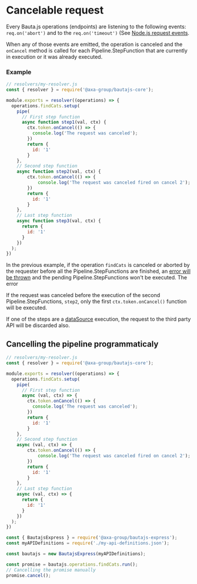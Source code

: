 # Cancelable request

Every Bauta.js operations (endpoints) are listening to the following events: `req.on('abort')` and to the `req.on('timeout')` (See [Node.js request events](https://nodejs.org/api/http.html#http_class_http_clientrequest).

When any of those events are emitted, the operation is canceled and the `onCancel` method is called for each Pipeline.StepFunction that are currently in execution or it was already executed.

### Example

```js
// resolvers/my-resolver.js
const { resolver } = require('@axa-group/bautajs-core');

module.exports = resolver((operations) => {
  operations.findCats.setup(
    pipe(
      // First step function
      async function step1(val, ctx) {
        ctx.token.onCancel(() => {
          console.log('The request was canceled');
        })
        return {
          id: '1'
        }
    },
    // Second step function
    async function step2(val, ctx) {
        ctx.token.onCancel(() => {
            console.log('The request was canceled fired on cancel 2');
        })
        return {
          id: '1'
        }
    },
    // Last step function
    async function step3(val, ctx) {
      return {
        id: '1'
      }
    })
  );
})
```

In the previous example, if the operation `findCats` is canceled or aborted by the requester before all the Pipeline.StepFunctions are finished, an [error will be thrown](https://github.com/sindresorhus/p-cancelable#cancelerror) and the pending Pipeline.StepFunctions won't be executed. The error

If the request was canceled before the execution of the second Pipeline.StepFunctions, `step2`, only the first `ctx.token.onCancel()` function will be executed.

If one of the steps are a [dataSource](./docs/datasources.md) execution, the request to the third party API will be discarded also.

## Cancelling the pipeline programmaticaly

```js
// resolvers/my-resolver.js
const { resolver } = require('@axa-group/bautajs-core');

module.exports = resolver((operations) => {
  operations.findCats.setup(
    pipe(
      // First step function
      async (val, ctx) => {
        ctx.token.onCancel(() => {
          console.log('The request was canceled');
        })
        return {
          id: '1'
        }
    },
    // Second step function
    async (val, ctx) => {
        ctx.token.onCancel(() => {
            console.log('The request was canceled fired on cancel 2');
        })
        return {
          id: '1'
        }
    },
    // Last step function
    async (val, ctx) => {
      return {
        id: '1'
      }
    })
  );
})
```

```js
const { BautajsExpress } = require('@axa-group/bautajs-express');
const myAPIDefinitions = require('./my-api-definitions.json');

const bautajs = new BautajsExpress(myAPIDefinitions);

const promise = bautajs.operations.findCats.run();
// Cancelling the promise manually
promise.cancel();
```
